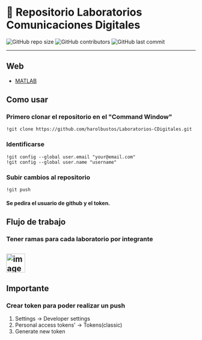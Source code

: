 # 📡 Repositorio Laboratorios Comunicaciones Digitales

![GitHub repo size](https://img.shields.io/github/repo-size/harolbustos/Laboratorios-CDigitales?style=for-the-badge)
![GitHub contributors](https://img.shields.io/github/contributors/harolbustos/Laboratorios-CDigitales?style=for-the-badge)
![GitHub last commit](https://img.shields.io/github/last-commit/harolbustos/Laboratorios-CDigitales?style=for-the-badge)

---

## Web

- [MATLAB](https://matlab.mathworks.com/)


## Como usar

### Primero clonar el repositorio en el "Command Window"
```
!git clone https://github.com/harolbustos/Laboratorios-CDigitales.git
```

### Identificarse
```
!git config --global user.email "your@email.com"
!git config --global user.name "username"
```

### Subir cambios al repositorio
```
!git push
```
#### Se pedira el usuario de github y el token.

## Flujo de trabajo
### Tener ramas para cada laboratorio por integrante

## <img width="50" height="50" alt="image" src="https://github.com/user-attachments/assets/63f5ca18-cffd-4174-bf30-43e5af467c75" />
## Importante
### Crear token para poder realizar un push
 1. Settings -> Developer settings
 2. Personal access tokens' -> Tokens(classic)
 3. Generate new token
